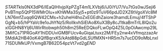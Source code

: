 $START$kls0NX3dP6/IEaQIHlvjpXpPZgT4m1LXVbj6/iJ0iYU7/Vu7tGs0wJSeji6PvBTmp5QtP15WMrOIu+xKhWMa3Syj5+pt0z9TuV66pdJD2XZ6tVgoXVc8MLN76mfZuqq6QW42CMs+h2uheH4hoZxEGEdhZaiore3hamdLEmuj/4fTShPGgNj+b5/hPYaVc9e1oJhYNz5/RolIkvhSiEIAo8XuX3By8cJ1tkaBmTrIL8IQo2uxIGGHN8YIj6UWirRtobwph50h8m25ReEDQkoFLwOpQ4Z5L0pOiAwcmp29L3MifCs71PRGoAY1hlDDUviGMBFUcv4uGiqaLtuxz2M/FEy2nw4xVfmqzzazAr5MdiA2HB40oK4QIfBqrxK5/kAtd88pGdLSUfMXN+HR5m7s7ucDD9oMbLnxl71SDUMkUP/VxmgB7B62D54pzVt7vd2g$END$